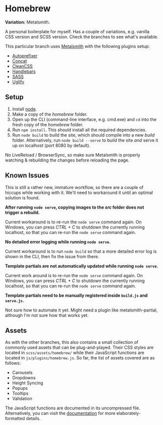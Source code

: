 # Homebrew

**Variation:** Metalsmith.

A personal boilerplate for myself. Has a couple of variations, e.g. vanilla CSS version and SCSS version. Check the branches to see what's available.

This particular branch uses [Metalsmith](http://metalsmith.io) with the following plugins setup:

- [Autoprefixer](https://github.com/postcss/autoprefixer)
- [Concat](https://github.com/aymericbeaumet/metalsmith-concat)
- [CleanCSS](https://github.com/jakubpawlowicz/clean-css)
- [Handlebars](http://handlebarsjs.com/)
- [SASS](http://sass-lang.com/)
- [Uglify](https://github.com/ksmithut/metalsmith-uglify)

## Setup

1. Install [node](http://nodejs.org).
2. Make a copy of the *homebrew* folder.
3. Open up the CLI (command-line interface, e.g. cmd.exe) and `cd` into the fresh copy of the *homebrew* folder.
4. Run `npm install`. This should install all the required dependencies.
5. Run `node build` to build the site, which should compile into a new *build* folder. Alternatively, run `node build --serve` to build the site *and* serve it up on localhost (port 8080 by default).

No LiveReload / BrowserSync, so make sure Metalsmith is properly watching & rebuilding the changes before reloading the page.

## Known Issues

This is still a rather new, immature workflow, so there are a couple of hiccups while working with it. We'll need to workaround it until an optimal solution is found.

**After running `node serve`, copying images to the *src* folder does not trigger a rebuild.**

Current workaround is to re-run the `node serve` command again. On Windows, you can press *CTRL + C* to shutdown the currently running localhost, so that you can re-run the `node serve` command again.

**No detailed error logging while running `node serve`.**

Current workaround is to run `node build` so that a more detailed error log is shown in the CLI, then fix the issue from there.

**Template partials are not automatically updated while running `node serve`.**

Current work around is to re-run the `node serve` command again. On Windows, you can press *CTRL + C* to shutdown the currently running localhost, so that you can re-run the `node serve` command again.

**Template partials need to be manually registered inside `build.js` and `serve.js`.**

Not sure how to automate it yet. Might need a plugin like metalsmith-partial, although I'm not sure how that works yet.

## Assets

As with the other branches, this also contains a small collection of commonly used assets that can be plug-and-played. Their CSS styles are located in `scss/assets/homebrew/` while their JavaScript functions are located in `js/plugins/homebrew.js`. So far, the list of assets covered are as follows:

- Carousels
- Dropdowns
- Height Syncing
- Popups
- Tooltips
- Validation

The JavaScript functions are documented in its uncompressed file. Alternatively, you can visit the [documentation](http://hsucherng.github.io/homebrew) for more elaborately-formatted details.